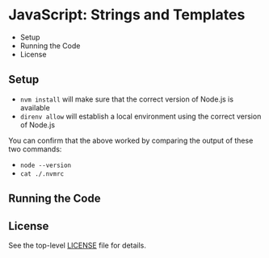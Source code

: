 # JavaScript: Strings and Templates

<!-- MarkdownTOC -->

- Setup
- Running the Code
- License

<!-- /MarkdownTOC -->

## Setup

- `nvm install` will make sure that the correct version of Node.js is available
- `direnv allow` will establish a local environment using the correct version of Node.js

You can confirm that the above worked by comparing the output of these two commands:

- `node --version`
- `cat ./.nvmrc`

## Running the Code

## License

See the top-level [LICENSE](../../LICENSE) file for details.
